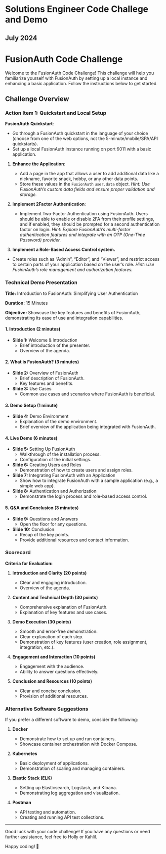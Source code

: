 # Solutions Engineer Code Challege and Demo
## July 2024

# FusionAuth Code Challenge

Welcome to the FusionAuth Code Challenge! This challenge will help you familiarize yourself with FusionAuth by setting up a local instance and enhancing a basic application. Follow the instructions below to get started.

## Challenge Overview

### Action Item 1: Quickstart and Local Setup

**FusionAuth Quickstart**: 
   - Go through a FusionAuth quickstart in the language of your choice (choose from one of the web options, not the 5-minute/mobile/SPA/API quickstarts).
   - Set up a local FusionAuth instance running on port 9011 with a basic application.

1. **Enhance the Application**:
   - Add a page in the app that allows a user to add additional data like a nickname, favorite snack, hobby, or any other data points.
   - Store these values in the `FusionAuth` `user.data` object.
_Hint: Use FusionAuth’s custom data fields and ensure proper validation and storage._

2. **Implement 2Factor Authentication**:
   - Implement Two-Factor Authentication using FusionAuth. Users should be able to enable or disable 2FA from their profile settings, and if enabled, they should be prompted for a second authentication factor on login.
_Hint: Explore FusionAuth’s multi-factor authentication features and integrate with an OTP (One-Time Password) provider._

3. **Implement a Role-Based Access Control system.**
  - Create roles such as “Admin”, “Editor”, and “Viewer”, and restrict access to certain parts of your application based on the user’s role.
_Hint: Use FusionAuth’s role management and authorization features._

### Technical Demo Presentation

**Title:** Introduction to FusionAuth: Simplifying User Authentication

**Duration:** 15 Minutes

**Objective:** Showcase the key features and benefits of FusionAuth, demonstrating its ease of use and integration capabilities.

#### 1. Introduction (2 minutes)
- **Slide 1:** Welcome & Introduction
  - Brief introduction of the presenter.
  - Overview of the agenda.

#### 2. What is FusionAuth? (3 minutes)
- **Slide 2:** Overview of FusionAuth
  - Brief description of FusionAuth.
  - Key features and benefits.
- **Slide 3:** Use Cases
  - Common use cases and scenarios where FusionAuth is beneficial.

#### 3. Demo Setup (1 minute)
- **Slide 4:** Demo Environment
  - Explanation of the demo environment.
  - Brief overview of the application being integrated with FusionAuth.

#### 4. Live Demo (6 minutes)
- **Slide 5:** Setting Up FusionAuth
  - Walkthrough of the installation process.
  - Configuration of the initial settings.
- **Slide 6:** Creating Users and Roles
  - Demonstration of how to create users and assign roles.
- **Slide 7:** Integrating FusionAuth with an Application
  - Show how to integrate FusionAuth with a sample application (e.g., a simple web app).
- **Slide 8:** Authentication and Authorization
  - Demonstrate the login process and role-based access control.

#### 5. Q&A and Conclusion (3 minutes)
- **Slide 9:** Questions and Answers
  - Open the floor for any questions.
- **Slide 10:** Conclusion
  - Recap of the key points.
  - Provide additional resources and contact information.

### Scorecard

**Criteria for Evaluation:**

1. **Introduction and Clarity (20 points)**
   - Clear and engaging introduction.
   - Overview of the agenda.

2. **Content and Technical Depth (30 points)**
   - Comprehensive explanation of FusionAuth.
   - Explanation of key features and use cases.

3. **Demo Execution (30 points)**
   - Smooth and error-free demonstration.
   - Clear explanation of each step.
   - Demonstration of key features (user creation, role assignment, integration, etc.).

4. **Engagement and Interaction (10 points)**
   - Engagement with the audience.
   - Ability to answer questions effectively.

5. **Conclusion and Resources (10 points)**
   - Clear and concise conclusion.
   - Provision of additional resources.

### Alternative Software Suggestions

If you prefer a different software to demo, consider the following:

1. **Docker**
   - Demonstrate how to set up and run containers.
   - Showcase container orchestration with Docker Compose.

2. **Kubernetes**
   - Basic deployment of applications.
   - Demonstration of scaling and managing containers.

3. **Elastic Stack (ELK)**
   - Setting up Elasticsearch, Logstash, and Kibana.
   - Demonstrating log aggregation and visualization.

4. **Postman**
   - API testing and automation.
   - Creating and running API test collections.


---

Good luck with your code challenge! If you have any questions or need further assistance, feel free to Holly or Kahlil.

Happy coding! 🚀
